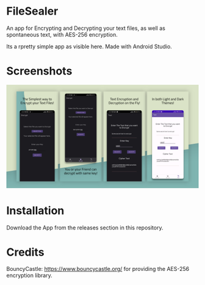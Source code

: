 # FileSealer

An app for Encrypting and Decrypting your text files, as well as spontaneous text, with AES-256 encryption.

Its a rpretty simple app as visible here. Made with Android Studio.

# Screenshots

![](./screenshots/presentation.png)

# Installation

Download the App from the releases section in this repository.

# Credits

BouncyCastle: https://www.bouncycastle.org/ for providing the AES-256 encryption library.
